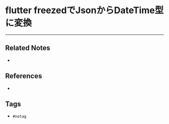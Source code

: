 # flutter freezedでJsonからDateTime型に変換


---
## Related Notes
- 

## References
- 

## Tags
- `#notag`